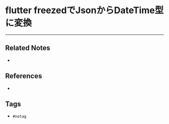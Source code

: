 # flutter freezedでJsonからDateTime型に変換


---
## Related Notes
- 

## References
- 

## Tags
- `#notag`